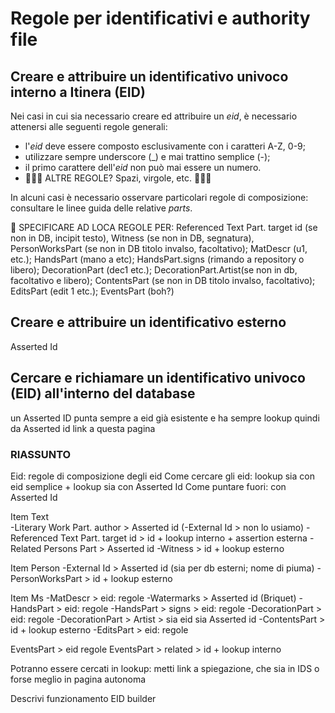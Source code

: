 # Regole per identificativi e authority file

## Creare e attribuire un identificativo univoco interno a Itinera (EID)   

Nei casi in cui sia necessario creare ed attribuire un _eid_, è necessario attenersi alle seguenti regole generali:  
* l'_eid_ deve essere composto esclusivamente con i caratteri A-Z, 0-9; 
* utilizzare sempre underscore (\_) e mai trattino semplice (-); 
* il primo carattere dell'_eid_ non può mai essere un numero.
* 🚧🚧🚧 ALTRE REGOLE? Spazi, virgole, etc. 🚧🚧🚧  

In alcuni casi è necessario osservare particolari regole di composizione: consultare le linee guida delle relative _parts_.  

🚧 SPECIFICARE AD LOCA REGOLE PER: Referenced Text Part. target id  (se non in DB, incipit testo), Witness (se non in DB, segnatura), PersonWorksPart (se non in DB titolo invalso, facoltativo); MatDescr (u1, etc.); HandsPart (mano a etc); HandsPart.signs (rimando a repository o libero); DecorationPart (dec1 etc.); DecorationPart.Artist(se non in db, facoltativo e libero); ContentsPart (se non in DB titolo invalso, facoltativo); EditsPart (edit 1 etc.); EventsPart (boh?)

## Creare e attribuire un identificativo esterno 

Asserted Id


## Cercare e richiamare un identificativo univoco (EID) all'interno del database

un Asserted ID punta sempre a eid già esistente e ha sempre lookup quindi da Asserted id link a questa pagina 



### RIASSUNTO

Eid: regole di composizione degli eid
Come cercare gli eid: lookup
 sia con eid semplice + lookup
 sia con Asserted Id
Come puntare fuori: 
 con Asserted Id



Item Text  
-Literary Work Part. author > Asserted id
(-External Id > non lo usiamo)
-Referenced Text Part. target id > id + lookup interno + assertion esterna
-Related Persons Part > Asserted id
-Witness > id + lookup esterno

Item Person
-External Id > Asserted id (sia per db esterni; nome di piuma)
-PersonWorksPart > id + lookup esterno

Item Ms
-MatDescr > eid: regole
-Watermarks > Asserted id (Briquet)
-HandsPart > eid: regole
-HandsPart > signs > eid: regole
-DecorationPart > eid: regole
-DecorationPart > Artist > sia eid sia Asserted id
-ContentsPart > id + lookup esterno
-EditsPart > eid: regole

EventsPart > eid regole
EventsPart > related > id + lookup interno




Potranno essere cercati in lookup: metti link a spiegazione, che sia in IDS o forse meglio in pagina autonoma

Descrivi funzionamento EID builder
